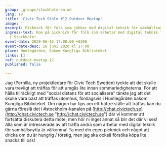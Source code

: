 ```yaml
---
group: _groups/stockholm-en.md
lang: sv
title: 'Civic Tech Sthlm #12 Outdoor Meetup'
image: ''
excerpt: Picknick för folk som jobbar med digital teknik för samhällsnytta i Stockholm
ingress-text: Kom på picknick för folk som arbetar med digital teknik för samhällsnytta
  i Stockholm!
event-date: 2020-06-16 17:00:00 +0200
event-date-desc: 16 juni 2020 kl 17:00
place: Humlegården, bakom Kungliga Biblioteket
links: []
ref: outdoor-meetup-12
published: false

---
```

Jag (Pernilla, ny projektledare för Civic Tech Sweden) tyckte att det skulle vara trevligt att träffas för att umgås lite innan sommarledigheterna. För att hålla tillräckligt med "social distans för att socialisera" tänkte jag att det skulle vara bäst att träffas utomhus, förslagsvis i Humlegården bakom Kungliga Biblioteket. Om någon har tips om ett bättre ställe att träffas kan du gärna föreslå det i #stockholm-kanalen på [http://chat.civictech.se](http://chat.civictech.se "http://chat.civictech.se") där vi kommer att fortsätta diskutera detta möte, men hör ni inget annat så blir det där vi ses! Alla som är intresserade av att träffa andra som arbetar med digital teknik för samhällsnytta är välkomna! Ta med din egen picknick och något att dricka om du är hungrig / törstig, men jag ska också försöka köpa lite snacks till oss!